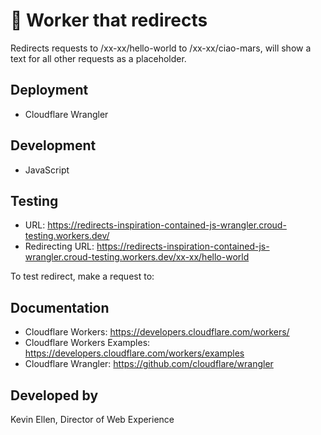 # 👷 Worker that redirects
Redirects requests to /xx-xx/hello-world to /xx-xx/ciao-mars, will show a text for all other requests as a placeholder.

## Deployment
* Cloudflare Wrangler

## Development
* JavaScript

## Testing
* URL: https://redirects-inspiration-contained-js-wrangler.croud-testing.workers.dev/
* Redirecting URL: https://redirects-inspiration-contained-js-wrangler.croud-testing.workers.dev/xx-xx/hello-world

To test redirect, make a request to: 

## Documentation
* Cloudflare Workers: https://developers.cloudflare.com/workers/
* Cloudflare Workers Examples: https://developers.cloudflare.com/workers/examples
* Cloudflare Wrangler: https://github.com/cloudflare/wrangler

## Developed by
Kevin Ellen, Director of Web Experience